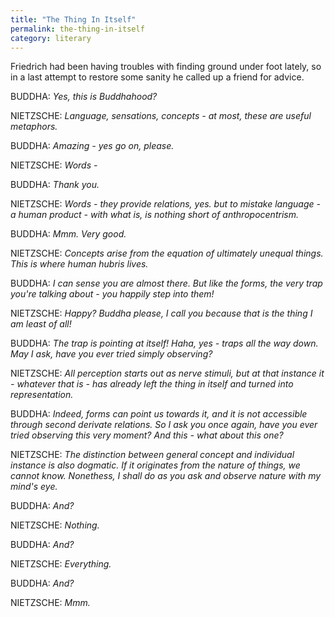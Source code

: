 ```yaml
---
title: "The Thing In Itself"
permalink: the-thing-in-itself
category: literary
---
```


Friedrich had been having troubles with finding ground under foot lately, so in a last attempt to restore some sanity he called up a friend for advice.

BUDDHA: *Yes, this is Buddhahood?*

NIETZSCHE: *Language, sensations, concepts - at most, these are useful metaphors.*

BUDDHA: *Amazing - yes go on, please.*

NIETZSCHE: *Words -*

BUDDHA: *Thank you.*

NIETZSCHE: *Words - they provide relations, yes. but to mistake language - a human product - with what is, is nothing short of anthropocentrism.*

BUDDHA: *Mmm. Very good.*

NIETZSCHE: *Concepts arise from the equation of ultimately unequal things. This is where human hubris lives.*

BUDDHA: *I can sense you are almost there. But like the forms, the very trap you're talking about - you happily step into them!*

NIETZSCHE: *Happy? Buddha please, I call you because that is the thing I am least of all!*

BUDDHA: *The trap is pointing at itself! Haha, yes - traps all the way down. May I ask, have you ever tried simply observing?*

NIETZSCHE: *All perception starts out as nerve stimuli, but at that instance *it* - whatever that is - has already left the
thing in itself and turned into representation.*

BUDDHA: *Indeed, forms can point us towards it, and it is not accessible through second derivate relations. So I ask you once again, have you ever tried observing this very moment? And this - what about this one?*

NIETZSCHE: *The distinction between general concept and individual instance is also dogmatic. If it originates from the nature of things, we cannot know. Nonethess, I shall do as you ask and observe nature with my mind's eye.*

BUDDHA: *And?*

NIETZSCHE: *Nothing.*

BUDDHA: *And?*

NIETZSCHE: *Everything.*

BUDDHA: *And?*

NIETZSCHE: *Mmm.*
